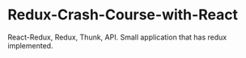 # Redux-Crash-Course-with-React
React-Redux, Redux, Thunk, API. Small application that has redux implemented. 
